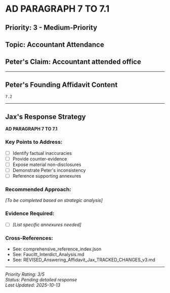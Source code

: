 # AD PARAGRAPH 7 TO 7.1

## Priority: 3 - Medium-Priority

## Topic: Accountant Attendance

## Peter's Claim: Accountant attended office

---

## Peter's Founding Affidavit Content

```
7.2
```

---

## Jax's Response Strategy

**AD PARAGRAPH 7 TO 7.1**

### Key Points to Address:
- [ ] Identify factual inaccuracies
- [ ] Provide counter-evidence
- [ ] Expose material non-disclosures
- [ ] Demonstrate Peter's inconsistency
- [ ] Reference supporting annexures

### Recommended Approach:
*[To be completed based on strategic analysis]*

### Evidence Required:
- [ ] *[List specific annexures needed]*

### Cross-References:
- See: comprehensive_reference_index.json
- See: Faucitt_Interdict_Analysis.md
- See: REVISED_Answering_Affidavit_Jax_TRACKED_CHANGES_v3.md

---

*Priority Rating: 3/5*  
*Status: Pending detailed response*  
*Last Updated: 2025-10-13*
